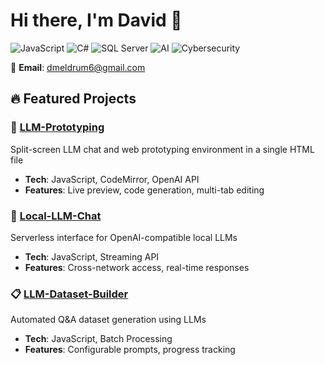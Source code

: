 # Hi there, I'm David 👋
![JavaScript](https://img.shields.io/badge/JavaScript-F7DF1E?style=for-the-badge&logo=javascript&logoColor=black)
![C#](https://img.shields.io/badge/C%23-239120?style=for-the-badge&logo=c-sharp&logoColor=white)
![SQL Server](https://img.shields.io/badge/Microsoft_SQL_Server-CC2927?style=for-the-badge&logo=microsoft-sql-server&logoColor=white)
![AI](https://img.shields.io/badge/AI-Enthusiast-blue?style=for-the-badge)
![Cybersecurity](https://img.shields.io/badge/Cybersecurity-Focus-red?style=flat-square)

📧 **Email**: [dmeldrum6@gmail.com](mailto:dmeldrum6@gmail.com)

 
## 🔥 Featured Projects

### 🎯 [LLM-Prototyping](https://github.com/dmeldrum6/LLM-Prototyping)
Split-screen LLM chat and web prototyping environment in a single HTML file
- **Tech**: JavaScript, CodeMirror, OpenAI API
- **Features**: Live preview, code generation, multi-tab editing

### 💬 [Local-LLM-Chat](https://github.com/dmeldrum6/Local-LLM-Chat) 
Serverless interface for OpenAI-compatible local LLMs
- **Tech**: JavaScript, Streaming API
- **Features**: Cross-network access, real-time responses

### 📋 [LLM-Dataset-Builder](https://github.com/dmeldrum6/LLM-Dataset-Builder)
Automated Q&A dataset generation using LLMs
- **Tech**: JavaScript, Batch Processing
- **Features**: Configurable prompts, progress tracking


